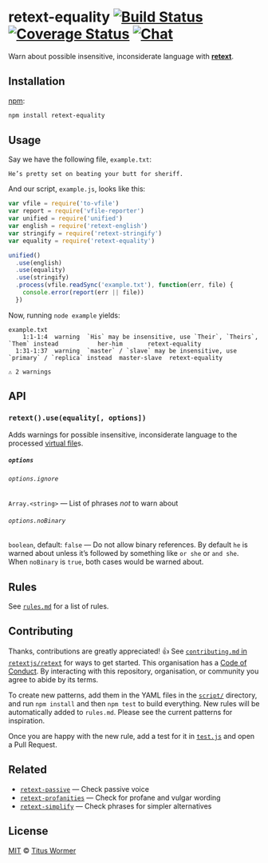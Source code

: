 # retext-equality [![Build Status][travis-badge]][travis] [![Coverage Status][codecov-badge]][codecov] [![Chat][chat-badge]][chat]

Warn about possible insensitive, inconsiderate language with
[**retext**][retext].

## Installation

[npm][]:

```bash
npm install retext-equality
```

## Usage

Say we have the following file, `example.txt`:

```text
He’s pretty set on beating your butt for sheriff.
```

And our script, `example.js`, looks like this:

```javascript
var vfile = require('to-vfile')
var report = require('vfile-reporter')
var unified = require('unified')
var english = require('retext-english')
var stringify = require('retext-stringify')
var equality = require('retext-equality')

unified()
  .use(english)
  .use(equality)
  .use(stringify)
  .process(vfile.readSync('example.txt'), function(err, file) {
    console.error(report(err || file))
  })
```

Now, running `node example` yields:

```text
example.txt
    1:1-1:4  warning  `His` may be insensitive, use `Their`, `Theirs`, `Them` instead           her-him       retext-equality
  1:31-1:37  warning  `master` / `slave` may be insensitive, use `primary` / `replica` instead  master-slave  retext-equality

⚠ 2 warnings
```

## API

### `retext().use(equality[, options])`

Adds warnings for possible insensitive, inconsiderate language to the
processed [virtual file][vfile]s.

##### `options`

###### `options.ignore`

`Array.<string>` — List of phrases _not_ to warn about

###### `options.noBinary`

`boolean`, default: `false` — Do not allow binary references.  By default
`he` is warned about unless it’s followed by something like `or she` or
`and she`.  When `noBinary` is `true`, both cases would be warned about.

## Rules

See [`rules.md`][rules] for a list of rules.

## Contributing

Thanks, contributions are greatly appreciated!  :+1: 
See [`contributing.md` in `retextjs/retext`][contributing] for ways to get
started.  This organisation has a [Code of Conduct][coc].  By interacting 
with this repository, organisation, or community you agree to abide by its
terms.

To create new patterns, add them in the YAML files in the 
[`script/`][script] directory, and run `npm install` and then `npm test` 
to build everything.  New rules will be automatically added to `rules.md`.
Please see the current patterns for inspiration.

Once you are happy with the new rule, add a test for it in
[`test.js`][test] and open a Pull Request.

## Related

*   [`retext-passive`](https://github.com/retextjs/retext-passive)
    — Check passive voice
*   [`retext-profanities`](https://github.com/retextjs/retext-profanities)
    — Check for profane and vulgar wording
*   [`retext-simplify`](https://github.com/retextjs/retext-simplify)
    — Check phrases for simpler alternatives

## License

[MIT][license] © [Titus Wormer][author]

<!-- Definitions -->

[travis-badge]: https://img.shields.io/travis/retextjs/retext-equality.svg

[travis]: https://travis-ci.org/retextjs/retext-equality

[codecov-badge]: https://img.shields.io/codecov/c/github/retextjs/retext-equality.svg

[codecov]: https://codecov.io/github/retextjs/retext-equality

[chat-badge]: https://img.shields.io/gitter/room/retextjs/Lobby.svg

[chat]: https://gitter.im/retextjs/Lobby

[npm]: https://docs.npmjs.com/cli/install

[license]: LICENSE

[author]: http://wooorm.com

[retext]: https://github.com/retextjs/retext

[vfile]: https://github.com/vfile/vfile

[script]: script

[test]: test.js

[rules]: rules.md

[contributing]: https://github.com/retextjs/retext/blob/master/contributing.md

[coc]: https://github.com/retextjs/retext/blob/master/code-of-conduct.md
